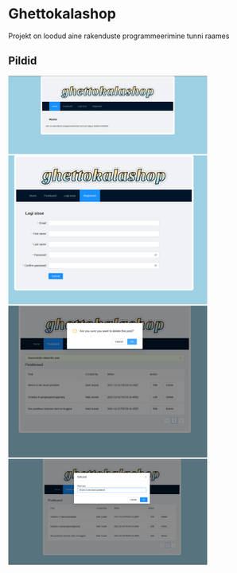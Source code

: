 # Ghettokalashop

Projekt on loodud aine rakenduste programmeerimine tunni raames

## Pildid

<img src="projPics/Homescrn.png" alt="page1" width="400" height="auto">
<img src="projPics/scrn1.png" alt="page1" width="400" height="auto">
<img src="projPics/scrn2.png" alt="page1" width="400" height="auto">
<img src="projPics/scrn3.png" alt="page1" width="400" height="auto">
